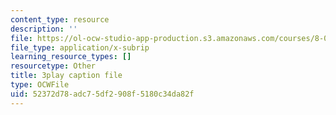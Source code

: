 ```yaml
---
content_type: resource
description: ''
file: https://ol-ocw-studio-app-production.s3.amazonaws.com/courses/8-01sc-classical-mechanics-fall-2016/52372d78adc75df2908f5180c34da82f_yLb_a1EE888.vtt
file_type: application/x-subrip
learning_resource_types: []
resourcetype: Other
title: 3play caption file
type: OCWFile
uid: 52372d78-adc7-5df2-908f-5180c34da82f
---
```

